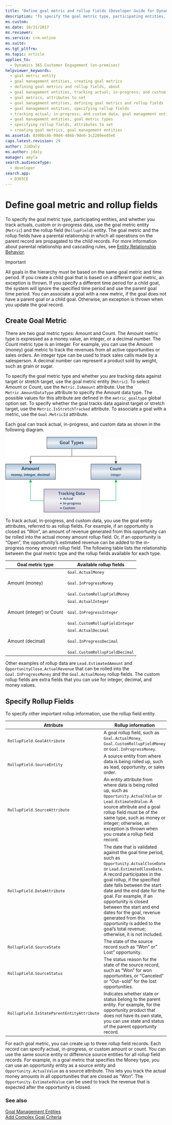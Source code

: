 ```yaml
---
title: "Define goal metric and rollup fields (Developer Guide for Dynamics 365 Customer Engagement)| MicrosoftDocs"
description: "To specify the goal metric type, participating entities, and whether you track actuals, custom or in-progress data, use the goal metric entity (Metric) and the rollup field (RollupField) entity"
ms.custom: 
ms.date: 10/31/2017
ms.reviewer: 
ms.service: crm-online
ms.suite: 
ms.tgt_pltfrm: 
ms.topic: article
applies_to: 
  - Dynamics 365 Customer Engagement (on-premises)
helpviewer_keywords: 
  - goal metric entity
  - goal management entities, creating goal metrics
  - defining goal metrics and rollup fields, about
  - goal management entities, tracking actual; in-progress; and custom data
  - goal metrics, attributes to set
  - goal management entities, defining goal metrics and rollup fields
  - goal management entities, specifying rollup fields
  - tracking actual; in-progress; and custom data, goal management entities
  - goal management entities, goal metric types
  - specifying rollup fields, attributes to set
  - creating goal metrics, goal management entities
ms.assetid: 0398bc8b-99d4-486b-9de6-3c2289eed5e6
caps.latest.revision: 29
author: JimDaly
ms.author: jdaly
manager: amyla
search.audienceType: 
  - developer
search.app: 
  - D365CE
---
```

# Define goal metric and rollup fields

To specify the goal metric type, participating entities, and whether you track actuals, custom or in-progress data, use the goal metric entity (`Metric`) and the rollup field (`RollupField`) entity. The goal metric and the rollup fields have a parental relationship in which all operations on the parent record are propagated to the child records. For more information about parental relationship and cascading rules, see [Entity Relationship Behavior](entity-relationship-behavior.md).  
  
> [!IMPORTANT]
>  All goals in the hierarchy must be based on the same goal metric and time period. If you create a child goal that is based on a different goal metric, an exception is thrown. If you specify a different time period for a child goal, the system will ignore the specified time period and use the parent goal time period. You can associate a goal with a new metric, if the goal does not have a parent goal or a child goal. Otherwise, an exception is thrown when you update the goal record.  

<a name="BKMK_CreateGoalMetric"></a>   
## Create Goal Metric  
 There are two goal metric types: Amount and Count. The Amount metric type is expressed as a money value, an integer, or a decimal number. The Count metric type is an integer. For example, you can use the Amount (money) goal metric to track the revenues from all active opportunities or sales orders. An integer type can be used to track sales calls made by a salesperson. A decimal number can represent a product sold by weight, such as grain or sugar.  
  
 To specify the goal metric type and whether you are tracking data against target or stretch target, use the goal metric entity (`Metric`). To select Amount or Count, use the `Metric.IsAmount` attribute. Use the `Metric.AmountDataType` attribute to specify the Amount data type. 
 The possible values for this attribute are defined in the `metric_goaltype` global option set. To specify whether the goal tracks data against target or stretch target, use the `Metric.IsStretchTracked` attribute. To associate a goal with a metric, use the `Goal.MetricId` attribute.  
  
 Each goal can track actual, in-progress, and custom data as shown in the following diagram.  
  
 ![Goal types](media/goal-types.png "Goal types")  
  
 To track actual, in-progress, and custom data, you use the goal entity attributes, referred to as rollup fields. For example, if an opportunity is closed as “Won”, an amount of revenue generated from this opportunity can be rolled into the actual money amount rollup field. Or, if an opportunity is “Open”, the opportunity’s estimated revenue can be added to the in-progress money amount rollup field. The following table lists the relationship between the goal metric type and the rollup fields available for each type.  
  
|Goal metric type|Available rollup fields|  
|----------------------|-----------------------------|  
|Amount (money)|`Goal.ActualMoney`<br /><br /> `Goal.InProgressMoney`<br /><br /> `Goal.CustomRollupFieldMoney`|  
|Amount (integer) or Count|`Goal.ActualInteger`<br /><br /> `Goal.InProgressInteger`<br /><br /> `Goal.CustomRollupFieldInteger`|  
|Amount (decimal)|`Goal.ActualDecimal`<br /><br /> `Goal.InProgressDecimal`<br /><br /> `Goal.CustomRollupFieldDecimal`|  
  
 Other examples of rollup data are `Lead.EstimatedAmount` and `OpportunityClose.ActualRevenue` that can be rolled into the `Goal.InProgressMoney` and the `Goal.ActualMoney` rollup fields. The custom rollup fields are extra fields that you can use for integer, decimal, and money values.  
  
<a name="BKMK_SpecifyFields"></a>   
## Specify Rollup Fields  
 To specify other important rollup information, use the rollup field entity.  
  
|Attribute|Rollup information|  
|---------------|------------------------|  
|`RollupField.GoalAttribute`|A goal rollup field, such as `Goal.ActualMoney`, `Goal.CustomRollupFieldMoney` or `Goal.InProgressMoney`.|  
|`RollupField.SourceEntity`|A source entity from where data is being rolled up, such as lead, opportunity, or sales order.|  
|`RollupField.SourceAttribute`|An entity attribute from where data is being rolled up, such as `Opportunity.ActualValue` or `Lead.EstimatedValue`. A source attribute and a goal rollup field must be of the same type, such as money or integer; otherwise, an exception is thrown when you create a rollup field record.|  
|`RollupField.DateAttribute`|The date that is validated against the goal time period, such as `Opportunity.ActualCloseDate` or `Lead.EstimatedCloseDate`. A record participates in the goal rollup, if the specified date falls between the start date and the end date for the goal. For example, if an opportunity is closed between the start and end dates for the goal, revenue generated from this opportunity is added to the goal’s total revenue; otherwise, it is not included.|  
|`RollupField.SourceState`|The state of the source record such as “Won” or” Lost” opportunity.|  
|`RollupField.SourceStatus`|The status reason for the state of the source record, such as “Won” for won opportunities, or “Canceled” or “Out-sold” for the lost opportunities.|  
|`RollupField.IsStateParentEntityAttribute`|Indicates whether state or status belong to the parent entity. For example, for the opportunity product that does not have its own state, you can use state and status of the parent opportunity record.|  
  
 For each goal metric, you can create up to three rollup field records. Each record can specify actual, in-progress, or custom amount or count. You can use the same source entity or difference source entities for all rollup field records. For example, in a goal metric that specifies the Money type, you can use an opportunity entity as a source entity and `Opportunity.ActualValue` as a source attribute. This lets you track the actual money amounts in all opportunities that are closed as “Won”. The `Opportunity.EstimatedValue` can be used to track the revenue that is expected after the opportunity is closed.  
  
### See also  
 [Goal Management Entities](goal-management-entities.md)   
 [Add Complex Goal Criteria](add-complex-goal-criteria.md)
